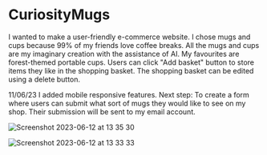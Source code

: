 # CuriosityMugs

I wanted to make a user-friendly e-commerce website. I chose mugs and cups because 99% of my friends love coffee breaks. All the mugs and cups are my imaginary creation with the assistance of AI. My favourites are forest-themed portable cups. 
Users can click "Add basket" button to store items they like in the shopping basket. The shopping basket can be edited using a delete button.

11/06/23 I added mobile responsive features.
Next step: To create a form where users can submit what sort of mugs they would like to see on my shop. Their submission will be sent to my email account. 

![Screenshot 2023-06-12 at 13 35 30](https://github.com/taksgarby/curiositymugs/assets/91882718/23936d29-dc0b-40a2-b687-e763568ef9e5)

![Screenshot 2023-06-12 at 13 33 33](https://github.com/taksgarby/curiositymugs/assets/91882718/21c68fb1-c33e-42a8-8e9a-73618c64809d)
